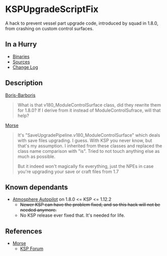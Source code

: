 # KSPUpgradeScriptFix

A hack to prevent vessel part upgrade code, introduced by squad in 1.8.0, from crashing on custom control surfaces.


## In a Hurry

* [Binaries](https://github.com/net-lisias-ksph/KSPUpgradeScriptFix/tree/Archive)
* [Sources](./Source)
* [Change Log](./CHANGE_LOG.md)


## Description

[Boris-Barboris](https://forum.kerbalspaceprogram.com/index.php?/profile/133181-boris-barboris/)
> What is that v180_ModuleControlSurface class, did they rewrite them for 1.8.0? If I derive from it instead of ModuleControlSufrace, will that help?

[Morse](https://forum.kerbalspaceprogram.com/index.php?/profile/154930-morse/)
> It's "SaveUpgradePipeline.v180_ModuleControlSurface" which deals with save files upgrading. I guess. With KSP you never know, but that's my assumption. I inherited from these classes and replaced the class name comparison with "is". Tried to not touch anything else as much as possible.
>
> But it indeed won't magically fix everything, just the NPEs in case you're upgrading your save or craft files from 1.7


## Known dependants

* [Atmosphere Autopilot](https://forum.kerbalspaceprogram.com/index.php?/topic/124417-*) on 1.8.0 <= KSP <= 1.12.2
	+ ~~Newer KSP can have the problem fixed, and so this hack will not be needed anymore.~~
	+ No KSP release ever fixed that. It's needed for life.


## References

* [Morse](https://forum.kerbalspaceprogram.com/index.php?/profile/154930-morse/)
	+ [KSP Forum](https://forum.kerbalspaceprogram.com/index.php?/topic/124417-180-181-atmosphereautopilot-1516/&do=findComment&comment=3695094)

